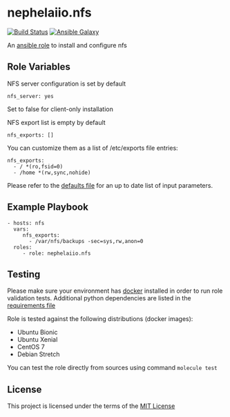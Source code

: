 # nephelaiio.nfs

[![Build Status](https://travis-ci.org/nephelaiio/ansible-role-nfs.svg?branch=master)](https://travis-ci.org/nephelaiio/ansible-role-nfs)
[![Ansible Galaxy](http://img.shields.io/badge/ansible--galaxy-systemd--service-blue.svg)](https://galaxy.ansible.com/nephelaiio/nfs/)

An [ansible role](https://galaxy.ansible.com/nephelaiio/nfs) to install and configure nfs

## Role Variables

NFS server configuration is set by default
```
nfs_server: yes
```
Set to false for client-only installation

NFS export list is empty by default
```
nfs_exports: []
```

You can customize them as a list of /etc/exports file entries:

```
nfs_exports:
  - / *(ro,fsid=0)
  - /home *(rw,sync,nohide)  
```

Please refer to the [defaults file](/defaults/main.yml) for an up to date list of input parameters.

## Example Playbook
```
- hosts: nfs
  vars:
     nfs_exports:
       - /var/nfs/backups -sec=sys,rw,anon=0
  roles:
     - role: nephelaiio.nfs
```

## Testing

Please make sure your environment has [docker](https://www.docker.com) installed in order to run role validation tests. Additional python dependencies are listed in the [requirements file](https://github.com/nephelaiio/ansible-role-requirements/blob/master/requirements.txt)

Role is tested against the following distributions (docker images):
  * Ubuntu Bionic
  * Ubuntu Xenial
  * CentOS 7
  * Debian Stretch

You can test the role directly from sources using command ` molecule test `

## License

This project is licensed under the terms of the [MIT License](/LICENSE)
